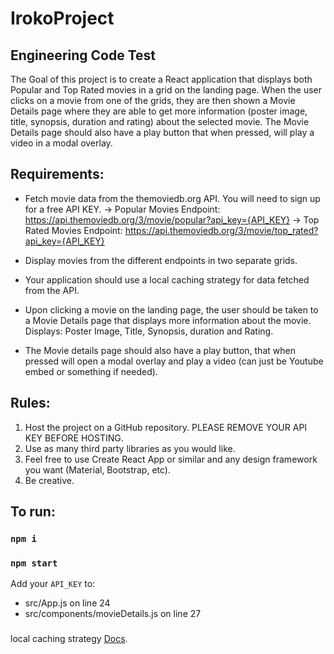 # IrokoProject

## Engineering Code Test

The Goal of this project is to create a React application that displays both Popular and Top Rated movies in a grid on the landing page. When the user clicks on a movie from one of the grids, they are then shown a Movie Details page where they are able to get more information (poster image, title, synopsis, duration and rating) about the selected movie. The Movie Details page should also have a play button that when pressed, will play a video in a modal overlay.

## Requirements:

* Fetch movie data from the themoviedb.org API. You will need to sign up for a free API KEY.
    -> Popular Movies Endpoint: https://api.themoviedb.org/3/movie/popular?api_key={API_KEY}
    -> Top Rated Movies Endpoint: https://api.themoviedb.org/3/movie/top_rated?api_key={API_KEY}
      
* Display movies from the different endpoints in two separate grids.

* Your application should use a local caching strategy for data fetched from the API.

* Upon clicking a movie on the landing page, the user should be taken to a Movie Details page 
  that displays more information about the movie. Displays: Poster Image, Title, Synopsis, duration and Rating.
  
* The Movie details page should also have a play button, that when pressed will
  open a modal overlay and play a video (can just be Youtube embed or something if needed).

## Rules:
1. Host the project on a GitHub repository. PLEASE REMOVE YOUR API KEY BEFORE HOSTING.
2. Use as many third party libraries as you would like.
3. Feel free to use Create React App or similar and any design framework you want (Material, Bootstrap, etc).
4. Be creative.

## To run: 
### `npm i`
### `npm start`

Add your `API_KEY` to:
* src/App.js on line 24
* src/components/movieDetails.js on line 27

### 
local caching strategy [Docs](https://developer.mozilla.org/en-US/docs/Web/API/Request/cache).

